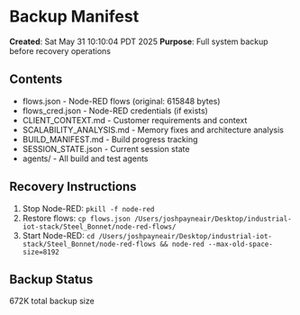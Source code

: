 # Backup Manifest
**Created**: Sat May 31 10:10:04 PDT 2025
**Purpose**: Full system backup before recovery operations

## Contents
- flows.json - Node-RED flows (original: 615848 bytes)
- flows_cred.json - Node-RED credentials (if exists)
- CLIENT_CONTEXT.md - Customer requirements and context
- SCALABILITY_ANALYSIS.md - Memory fixes and architecture analysis
- BUILD_MANIFEST.md - Build progress tracking
- SESSION_STATE.json - Current session state
- agents/ - All build and test agents

## Recovery Instructions
1. Stop Node-RED: `pkill -f node-red`
2. Restore flows: `cp flows.json /Users/joshpayneair/Desktop/industrial-iot-stack/Steel_Bonnet/node-red-flows/`
3. Start Node-RED: `cd /Users/joshpayneair/Desktop/industrial-iot-stack/Steel_Bonnet/node-red-flows && node-red --max-old-space-size=8192`

## Backup Status
672K total backup size
